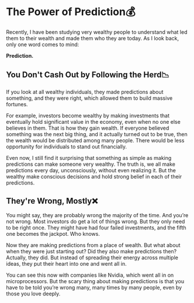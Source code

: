 # The Power of Prediction💰

Recently, I have been studying very wealthy people to understand what led them to their wealth and made them who they are today. As I look back, only one word comes to mind:

**Prediction.**

## You Don't Cash Out by Following the Herd📉

If you look at all wealthy individuals, they made predictions about something, and they were right, which allowed them to build massive fortunes.

For example, investors become wealthy by making investments that eventually hold significant value in the economy, even when no one else believes in them. That is how they gain wealth. If everyone believed something was the next big thing, and it actually turned out to be true, then the wealth would be distributed among many people. There would be less opportunity for individuals to stand out financially.

Even now, I still find it surprising that something as simple as making predictions can make someone very wealthy. The truth is, we all make predictions every day, unconsciously, without even realizing it. But the wealthy make conscious decisions and hold strong belief in each of their predictions.

## They're Wrong, Mostly❌

You might say, they are probably wrong the majority of the time. And you’re not wrong. Most investors do get a lot of things wrong. But they only need to be right once. They might have had four failed investments, and the fifth one becomes the jackpot. Who knows.

Now they are making predictions from a place of wealth. But what about when they were just starting out? Did they also make predictions then? Actually, they did. But instead of spreading their energy across multiple ideas, they put their heart into one and went all in.

You can see this now with companies like Nvidia, which went all in on microprocessors. But the scary thing about making predictions is that you have to be told you’re wrong many, many times by many people, even by those you love deeply.
